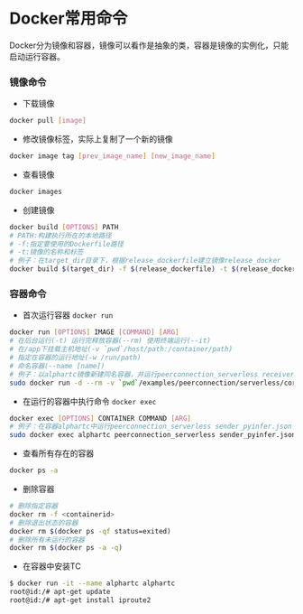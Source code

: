 # Docker常用命令

Docker分为镜像和容器，镜像可以看作是抽象的类，容器是镜像的实例化，只能启动运行容器。

### 镜像命令

- 下载镜像

```bash
docker pull [image]
```

- 修改镜像标签，实际上复制了一个新的镜像

```bash
docker image tag [prev_image_name] [new_image_name]
```

- 查看镜像

```bash
docker images
```

- 创建镜像

```bash
docker build [OPTIONS] PATH 
# PATH:构建执行所在的本地路径
# -f:指定要使用的Dockerfile路径
# -t:镜像的名称和标签
# 例子：在target_dir目录下，根据release_dockerfile建立镜像release_docker
docker build $(target_dir) -f $(release_dockerfile) -t $(release_docker)
```



### 容器命令

- 首次运行容器 `docker run`

```bash
docker run [OPTIONS] IMAGE [COMMAND] [ARG]
# 在后台运行(-t) 运行完释放容器(--rm) 使用终端运行(--it)
# 在/app下挂载主机地址(-v `pwd`/host/path:/container/path)
# 指定在容器的运行地址(-w /run/path)
# 命名容器(--name [name])
# 例子：以alphartc镜像新建同名容器，并运行peerconnection_serverless receiver.json
sudo docker run -d --rm -v `pwd`/examples/peerconnection/serverless/corpus:/app -w /app --name alphartc alphartc peerconnection_serverless receiver_pyinfer.json
```

- 在运行的容器中执行命令 `docker exec`

```bash
docker exec [OPTIONS] CONTAINER COMMAND [ARG]
# 例子：在容器alphartc中运行peerconnection_serverless sender_pyinfer.json
sudo docker exec alphartc peerconnection_serverless sender_pyinfer.json
```

- 查看所有存在的容器

```bash
docker ps -a
```

- 删除容器

```bash
# 删除指定容器
docker rm -f <containerid>
# 删除退出状态的容器
docker rm $(docker ps -qf status=exited)
# 删除所有未运行的容器
docker rm $(docker ps -a -q)
```

- 在容器中安装TC

```bash
$ docker run -it --name alphartc alphartc
root@id:/# apt-get update
root@id:/# apt-get install iproute2
```

